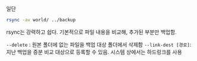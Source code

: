 일단 

```bash
rsync -av world/ ../backup
```

rsync는 강력하고 쉽다. 기본적으로 파일 내용을 비교해, 추가된 부분만 백업함.

`--delete` : 원본 폴더에 없는 파일을 백업 대상 폴더에서 삭제함
`--link-dest [경로]`: 지난 백업을 증분 비교 대상으로 등록할 수 있음. 시스템 상에서는 하드링크를 사용